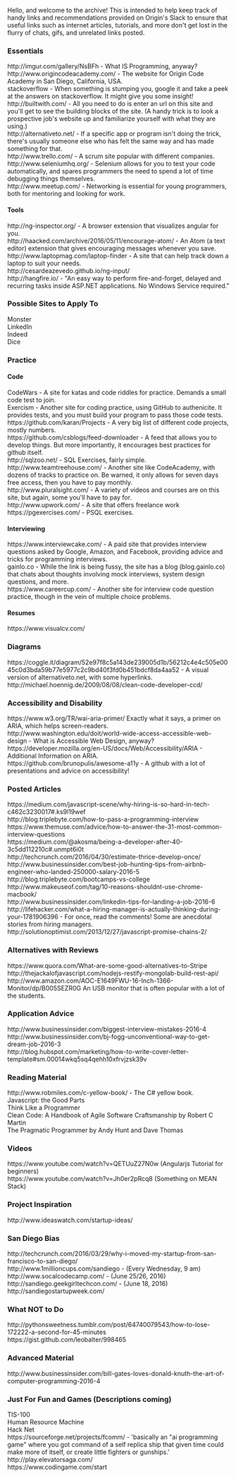 Hello, and welcome to the archive!  This is intended to help keep track of handy links and recommendations provided on Origin's Slack to ensure that useful links such as internet articles, tutorials, and more don't get lost in the flurry of chats, gifs, and unrelated links posted.</br>

<h3>Essentials</h3>
http://imgur.com/gallery/NsBFh - What IS Programming, anyway?  </br>
http://www.origincodeacademy.com/ - The website for Origin Code Academy in San Diego, California, USA.</br>
stackoverflow - When something is stumping you, google it and take a peek at the answers on stackoverflow.  It might give you some insight!</br>
http://builtwith.com/ - All you need to do is enter an url on this site and you'll get to see the building blocks of the site.  (A handy trick is to look a prospective job's website up and familiarize yourself with what they are using.)</br>
http://alternativeto.net/ - If a specific app or program isn't doing the trick, there's usually someone else who has felt the same way and has made something for that.</br>
http://www.trello.com/ - A scrum site popular with different companies. </br>
http://www.seleniumhq.org/ - Selenium allows for you to test your code automatically, and spares programmers the need to spend a lot of time debugging things themselves.</br>
http://www.meetup.com/ - Networking is essential for young programmers, both for mentoring and looking for work. </br>
<h4>Tools</h4>
http://ng-inspector.org/ - A browser extension that visualizes angular for you.</br>
http://haacked.com/archive/2016/05/11/encourage-atom/ - An Atom (a text editor) extension that gives encouraging messages whenever you save.  </br>
http://www.laptopmag.com/laptop-finder - A site that can help track down a laptop to suit your needs.  </br>
http://cesardeazevedo.github.io/ng-input/</br>
http://hangfire.io/ - "An easy way to perform fire-and-forget, delayed and recurring tasks inside ASP.NET applications. No Windows Service required." </br>

<h3>Possible Sites to Apply To</h3>
Monster</br>
LinkedIn</br>
Indeed</br>
Dice</br>

<h3>Practice</h3>
<h4>Code</h4>
CodeWars - A site for katas and code riddles for practice.  Demands a small code test to join.</br>
Exercism - Another site for coding practice, using GitHub to authenicite.  It provides tests, and you must build your program to pass those code tests.</br>
https://github.com/karan/Projects - A very big list of different code projects, mostly numbers.</br>
https://github.com/csblogs/feed-downloader - A feed that allows you to develop things.  But more importantly, it encourages best practices for github itself.</br>
http://sqlzoo.net/ - SQL Exercises, fairly simple.</br>
http://www.teamtreehouse.com/ - Another site like CodeAcademy, with dozens of tracks to practice on.  Be warned, it only allows for seven days free access, then you have to pay monthly.</br>
http://www.pluralsight.com/ - A variety of videos and courses are on this site, but again, some you'll have to pay for.</br>
http://www.upwork.com/ - A site that offers freelance work</br>
https://pgexercises.com/ - PSQL exercises. </br>

<h4>Interviewing</h4>
https://www.interviewcake.com/ - A paid site that provides interview questions asked by Google, Amazon, and Facebook, providing advice and tricks for programming interviews.</br>
gainlo.co - While the link is being fussy, the site has a blog (blog.gainlo.co) that chats about thoughts involving mock interviews, system design questions, and more.</br>
https://www.careercup.com/ - Another site for interview code question practice, though in the vein of multiple choice problems.</br>

<h4>Resumes</h4>
https://www.visualcv.com/</br>

<h3>Diagrams</h3>
https://coggle.it/diagram/52e97f8c5a143de239005d1b/56212c4e4c505e0045c0d3bda59b77e5977c2c9bd40f3fd0b451bdcf8da4aa52 - A visual version of alternativeto.net, with some hyperlinks.</br>
http://michael.hoennig.de/2009/08/08/clean-code-developer-ccd/</br>

<h3>Accessibility and Disability</h3>
https://www.w3.org/TR/wai-aria-primer/  Exactly what it says, a primer on ARIA, which helps screen-readers.</br>
http://www.washington.edu/doit/world-wide-access-accessible-web-design - What is Accessible Web Design, anyway?</br>
https://developer.mozilla.org/en-US/docs/Web/Accessibility/ARIA - Additional Information on ARIA.</br>
https://github.com/brunopulis/awesome-a11y - A github with a lot of presentations and advice on accessibility! </br>

<h3>Posted Articles</h3>
https://medium.com/javascript-scene/why-hiring-is-so-hard-in-tech-c462c3230017#.ks9l19wef</br>
http://blog.triplebyte.com/how-to-pass-a-programming-interview</br>
https://www.themuse.com/advice/how-to-answer-the-31-most-common-interview-questions</br>
https://medium.com/@akosma/being-a-developer-after-40-3c5dd112210c#.unmpt6i0t</br>
http://techcrunch.com/2016/04/30/estimate-thrice-develop-once/</br>
http://www.businessinsider.com/best-job-hunting-tips-from-airbnb-engineer-who-landed-250000-salary-2016-5</br>
http://blog.triplebyte.com/bootcamps-vs-college</br>
http://www.makeuseof.com/tag/10-reasons-shouldnt-use-chrome-macbook/</br>
http://www.businessinsider.com/linkedin-tips-for-landing-a-job-2016-6 </br>
http://lifehacker.com/what-a-hiring-manager-is-actually-thinking-during-your-1781906396 - For once, read the comments!  Some are anecdotal stories from hiring managers. </br>
http://solutionoptimist.com/2013/12/27/javascript-promise-chains-2/</br>

<h3>Alternatives with Reviews</h3>
https://www.quora.com/What-are-some-good-alternatives-to-Stripe</br>
http://thejackalofjavascript.com/nodejs-restify-mongolab-build-rest-api/</br>
http://www.amazon.com/AOC-E1649FWU-16-Inch-1366-Monitor/dp/B005SEZR0G  An USB monitor that is often popular with a lot of the students.</br>

<h3>Application Advice</h3>
http://www.businessinsider.com/biggest-interview-mistakes-2016-4</br>
http://www.businessinsider.com/bj-fogg-unconventional-way-to-get-dream-job-2016-3</br>
http://blog.hubspot.com/marketing/how-to-write-cover-letter-template#sm.00014wkq5sq4qehh10xfrvjzsk39v </br>

<h3>Reading Material</h3>
http://www.robmiles.com/c-yellow-book/ - The C# yellow book.</br>
Javascript: the Good Parts</br>
Think Like a Programmer</br>
Clean Code: A Handbook of Agile Software Craftsmanship by Robert C Martin</br>
The Pragmatic Programmer by Andy Hunt and Dave Thomas</br>

<h3>Videos</h3>
https://www.youtube.com/watch?v=QETUuZ27N0w (Angularjs Tutorial for beginners)</br>
https://www.youtube.com/watch?v=Jh0er2pRcq8 (Something on MEAN Stack)</br>

<h3>Project Inspiration</h3>
http://www.ideaswatch.com/startup-ideas/</br>

<h3>San Diego Bias</h3>
http://techcrunch.com/2016/03/29/why-i-moved-my-startup-from-san-francisco-to-san-diego/</br>
http://www.1millioncups.com/sandiego - (Every Wednesday, 9 am)</br>
http://www.socalcodecamp.com/ - (June 25/26, 2016)</br>
http://sandiego.geekgirltechcon.com/ - (June 18, 2016)</br>
http://sandiegostartupweek.com/ </br>

<h3>What NOT to Do</h3>
http://pythonsweetness.tumblr.com/post/64740079543/how-to-lose-172222-a-second-for-45-minutes</br>
https://gist.github.com/leobalter/998465</br>

<h3>Advanced Material</h3>
http://www.businessinsider.com/bill-gates-loves-donald-knuth-the-art-of-computer-programming-2016-4</br>

<h3>Just For Fun and Games (Descriptions coming)</h3>
TIS-100</br>
Human Resource Machine</br>
Hack Net</br>
https://sourceforge.net/projects/fcomm/ - 'basically an "ai programming game" where you got command of a self replica ship that given time could make more of itself, or create little fighters or gunships.'</br>
http://play.elevatorsaga.com/</br>
https://www.codingame.com/start </br>
